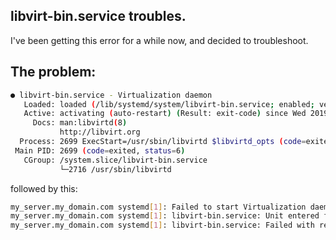 ## libvirt-bin.service troubles.

I've been getting this error for a while now, and decided to troubleshoot.

## The problem:
```sh
● libvirt-bin.service - Virtualization daemon
   Loaded: loaded (/lib/systemd/system/libvirt-bin.service; enabled; vendor preset: enabled)
   Active: activating (auto-restart) (Result: exit-code) since Wed 2019-02-06 13:56:02 EST; 7ms ago
     Docs: man:libvirtd(8)
           http://libvirt.org
  Process: 2699 ExecStart=/usr/sbin/libvirtd $libvirtd_opts (code=exited, status=6)
 Main PID: 2699 (code=exited, status=6)
   CGroup: /system.slice/libvirt-bin.service
           └─2716 /usr/sbin/libvirtd
```
followed by this:
```sh
my_server.my_domain.com systemd[1]: Failed to start Virtualization daemon.
my_server.my_domain.com systemd[1]: libvirt-bin.service: Unit entered failed state.
my_server.my_domain.com systemd[1]: libvirt-bin.service: Failed with result 'exit-code'.
```
